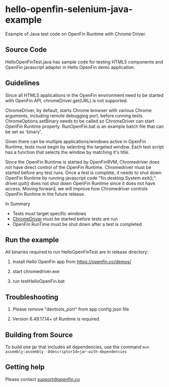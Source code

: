 hello-openfin-selenium-java-example
====================================

Example of Java test code on OpenFin Runtime with Chrome Driver.

## Source Code

HelloOpenFinTest.java has sample code for testing HTML5 components and OpenFin javascript adapter in Hello OpenFin demo application.

## Guidelines

Since all HTML5 applications in the OpenFin environment need to be started with OpenFin API, chromeDriver.get(URL) is not supported.

ChromeDriver, by default, starts Chrome browser with various Chrome arguments, including remote debugging port, before running tests.  ChromeOptions.setBinary needs to be called so ChromeDriver can start OpenFin Runtime properly.  RunOpenFin.bat is an example batch file that can be set as 'binary'.

Given there can be multiple applications/windows active in OpenFin Runtime, tests must begin by selecting the targeted window. Each test script has a function that selects the window by matching it's title.

Since the OpenFin Runtime is started by OpenFinRVM, Chromedriver does not have direct control of the OpenFin Runtime. Chromedriver must be started before any test runs. Once a test is complete, it needs to shut down OpenFin Runtime by running javascript code "fin.desktop.System.exit();". driver.quit() does not shut down OpenFin Runtime since it does not have access. Moving forward, we will improve how Chromedriver controls OpenFin Runtime in the future release.

In Summary
* Tests must target specific windows
* [ChromeDriver](https://sites.google.com/a/chromium.org/chromedriver/)  must be started before tests are run
* OpenFin RunTime must be shut down after a test is completed

## Run the example

All binaries required to run HelloOpenFinTest are in release directory:

1. Install Hello OpenFin app from https://openfin.co/demos/

2. start chromedriver.exe

3. run testHelloOpenFin.bat

## Troubleshooting

1. Please remove "devtools_port" from app config json file

2. Version 6.49.17.14+ of Runtime is required.

## Building from Source

To build one jar that includes all dependencies, use the command `mvn assembly:assembly -DdescriptorId=jar-with-dependencies`

## Getting help

Please contact support@openfin.co
